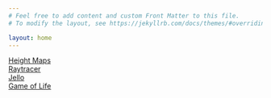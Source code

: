 ```yaml
---
# Feel free to add content and custom Front Matter to this file.
# To modify the layout, see https://jekyllrb.com/docs/themes/#overriding-theme-defaults

layout: home
---
```


<A href="/420/height-maps/height-maps">Height Maps</A>
<br>
<A href="/420/raytracer/raytracer">Raytracer</A>
<br>
<A href="/520/jello/jello">Jello</A>
<br>
<A href="/wgpu/life">Game of Life</A>
